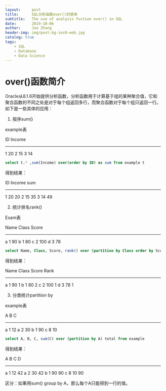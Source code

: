 ```yaml
---
layout:     post
title:      SQL分析函数over()的使用
subtitle:   The use of analysis fuction over() in SQL
date:       2019-10-06
author:     Joe Zhang
header-img: img/post-bg-ios9-web.jpg
catalog: true
tags:
    - SQL
    - Database
    - Data Science
---
```


# over()函数简介

Oracle从8.1.6开始提供分析函数，分析函数用于计算基于组的某种聚合值，它和聚合函数的不同之处是对于每个组返回多行，而聚合函数对于每个组只返回一行。如下是一些具体的应用：

1. 按序sum()

example表

ID Income
-- ------
1  20
2  15
3  14

```SQL
select t.* ,sum(Income) over(order by ID) as sum from example t
```

得到结果：

ID Income sum
-- ------ ---
1  20     20
2  15     35
3  14     49

2. 统计排名rank()

Exam表

Name Class Score
---- ----- -----
a    1     90
b    1     80
c    2     100
d    3     78

```SQL
select Name, Class, Score, rank() over (partition by Class order by Score desc) as Rank from Exam
```

得到结果：

Name Class Score Rank
---- ----- ----- ----
a    1     90    1
b    1     80    2
c    2     100   1
d    3     78    1

3. 分类统计partition by

example表

A B C 
- - -
a 1 12
a 2 30
b 1 90
c 8 10

```SQL
select A, B, C, sum(C) over (partition by A) total from example
```

得到结果：

A B C  D
- - -  -
a 1 12 42
a 2 30 42
b 1 90 90
c 8 10 90

区分：如果用sum() group by A，那么每个A只能得到一行的值。
